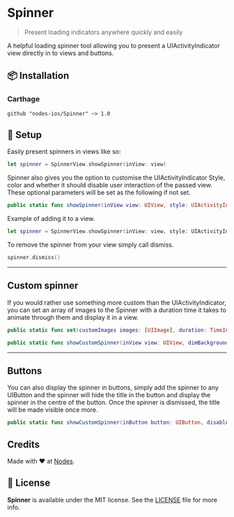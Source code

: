 # Spinner
> Present loading indicators anywhere quickly and easily

A helpful loading spinner tool allowing you to present a UIActivityIndicator view directly in to views and buttons.

## 📦 Installation

### Carthage
~~~
github "nodes-ios/Spinner" ~> 1.0
~~~


## 🔧 Setup
Easily present spinners in views like so:

```swift
let spinner = SpinnerView.showSpinner(inView: view)
```

Spinner also gives you the option to customise the UIActivityIndicator Style, color and whether it should disable user interaction of the passed view. These optional parameters will be set as the following if not set. 

```swift
public static func showSpinner(inView view: UIView, style: UIActivityIndicatorViewStyle = .white, color:UIColor? = nil, disablesUserInteraction: Bool = true, dimBackground: Bool = false) -> SpinnerView
```

Example of adding it to a view.

```swift
let spinner = SpinnerView.showSpinner(inView: view, style: UIActivityIndicatorViewStyle.white, color: UIColor.red, disablesUserInteraction: false, dimBackground: true)
```

To remove the spinner from your view simply call dismiss.

```swift
spinner.dismiss()
```

----
## Custom spinner
If you would rather use something more custom than the UIActivityIndicator, you can set an array of images to the Spinner with a duration time it takes to animate through them and display it in a view.

```swift
public static func set(customImages images: [UIImage], duration: TimeInterval)

public static func showCustomSpinner(inView view: UIView, dimBackground: Bool = false) -> SpinnerView
```
----
## Buttons
You can also display the spinner in buttons, simply add the spinner to any UIButton and the spinner will hide the title in the button and display the spinner in the centre of the button. Once the spinner is dismissed, the title will be made visible once more. 

```swift
public static func showCustomSpinner(inButton button: UIButton, disablesUserInteraction:Bool = true) -> SpinnerView 
```

## Credits
Made with ❤️ at [Nodes](http://nodesagency.com).

## 📄 License
**Spinner** is available under the MIT license. See the [LICENSE](https://github.com/nodes-ios/Spinner/blob/master/LICENSE) file for more info.
